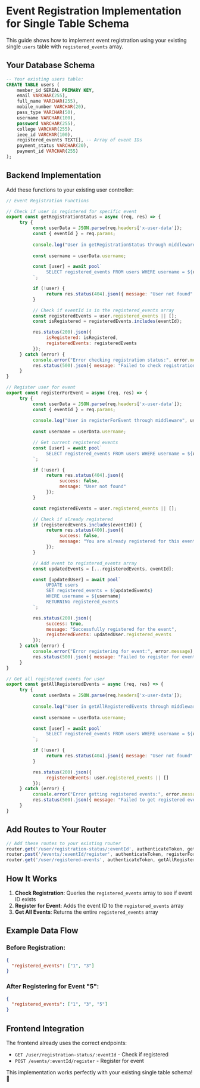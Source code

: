 # Event Registration Implementation for Single Table Schema

This guide shows how to implement event registration using your existing single `users` table with `registered_events` array.

## Your Database Schema

```sql
-- Your existing users table:
CREATE TABLE users (
    member_id SERIAL PRIMARY KEY,
    email VARCHAR(255),
    full_name VARCHAR(255),
    mobile_number VARCHAR(20),
    pass_type VARCHAR(50),
    username VARCHAR(100),
    password VARCHAR(255),
    college VARCHAR(255),
    ieee_id VARCHAR(100),
    registered_events TEXT[], -- Array of event IDs
    payment_status VARCHAR(20),
    payment_id VARCHAR(255)
);
```

## Backend Implementation

Add these functions to your existing user controller:

```javascript
// Event Registration Functions

// Check if user is registered for specific event
export const getRegistrationStatus = async (req, res) => {
     try {
          const userData = JSON.parse(req.headers['x-user-data']);
          const { eventId } = req.params;
          
          console.log("User in getRegistrationStatus through middleware", userData);
          
          const username = userData.username;

          const [user] = await pool`
               SELECT registered_events FROM users WHERE username = ${username}
          `;

          if (!user) {
               return res.status(404).json({ message: "User not found" });
          }

          // Check if eventId is in the registered_events array
          const registeredEvents = user.registered_events || [];
          const isRegistered = registeredEvents.includes(eventId);

          res.status(200).json({ 
               isRegistered: isRegistered,
               registeredEvents: registeredEvents
          });
     } catch (error) {
          console.error("Error checking registration status:", error.message);
          res.status(500).json({ message: "Failed to check registration status" });
     }
}

// Register user for event
export const registerForEvent = async (req, res) => {
     try {
          const userData = JSON.parse(req.headers['x-user-data']);
          const { eventId } = req.params;
          
          console.log("User in registerForEvent through middleware", userData);
          
          const username = userData.username;

          // Get current registered events
          const [user] = await pool`
               SELECT registered_events FROM users WHERE username = ${username}
          `;

          if (!user) {
               return res.status(404).json({ 
                    success: false,
                    message: "User not found" 
               });
          }

          const registeredEvents = user.registered_events || [];

          // Check if already registered
          if (registeredEvents.includes(eventId)) {
               return res.status(400).json({ 
                    success: false,
                    message: "You are already registered for this event" 
               });
          }

          // Add event to registered_events array
          const updatedEvents = [...registeredEvents, eventId];

          const [updatedUser] = await pool`
               UPDATE users 
               SET registered_events = ${updatedEvents}
               WHERE username = ${username}
               RETURNING registered_events
          `;

          res.status(200).json({ 
               success: true,
               message: "Successfully registered for the event",
               registeredEvents: updatedUser.registered_events
          });
     } catch (error) {
          console.error("Error registering for event:", error.message);
          res.status(500).json({ message: "Failed to register for event" });
     }
}

// Get all registered events for user
export const getAllRegisteredEvents = async (req, res) => {
     try {
          const userData = JSON.parse(req.headers['x-user-data']);
          
          console.log("User in getAllRegisteredEvents through middleware", userData);
          
          const username = userData.username;

          const [user] = await pool`
               SELECT registered_events FROM users WHERE username = ${username}
          `;

          if (!user) {
               return res.status(404).json({ message: "User not found" });
          }

          res.status(200).json({ 
               registeredEvents: user.registered_events || []
          });
     } catch (error) {
          console.error("Error getting registered events:", error.message);
          res.status(500).json({ message: "Failed to get registered events" });
     }
}
```

## Add Routes to Your Router

```javascript
// Add these routes to your existing router
router.get('/user/registration-status/:eventId', authenticateToken, getRegistrationStatus);
router.post('/events/:eventId/register', authenticateToken, registerForEvent);
router.get('/user/registered-events', authenticateToken, getAllRegisteredEvents);
```

## How It Works

1. **Check Registration**: Queries the `registered_events` array to see if event ID exists
2. **Register for Event**: Adds the event ID to the `registered_events` array
3. **Get All Events**: Returns the entire `registered_events` array

## Example Data Flow

### Before Registration:
```json
{
  "registered_events": ["1", "3"]
}
```

### After Registering for Event "5":
```json
{
  "registered_events": ["1", "3", "5"]
}
```

## Frontend Integration

The frontend already uses the correct endpoints:
- `GET /user/registration-status/:eventId` - Check if registered
- `POST /events/:eventId/register` - Register for event

This implementation works perfectly with your existing single table schema! 🚀
